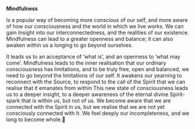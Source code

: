 **Mindfulness**

 Is a popular way of becoming more conscious of our self, and more aware of how our consciousness and the world in which we live works. We can gain Insight into our interconnectedness, and the realities of our existence. Mindfulness can lead to a greater openness and balance; it can also awaken within us a longing to go beyond ourselves.
 
It leads us to an acceptance of ‘what is’, and an openness to ‘what may come’. Mindfulness leads to the inner realisation that our ordinary consciousness has limitations, and to be truly free, open and balanced, we need to go beyond the limitations of our self. It awakens our yearning to reconnect with the Source, to respond to the call of the Spirit that we can realise that it emanates from within This new state of consciousness leads us to a deeper insight, to a deeper awareness of the eternal divine Spirit-spark that is within us, but not of us. We become aware that we are connected with the Spirit in us, but we realise that we are not yet consciously connected with It. We feel deeply our incompleteness, and we long to become whole.💎
